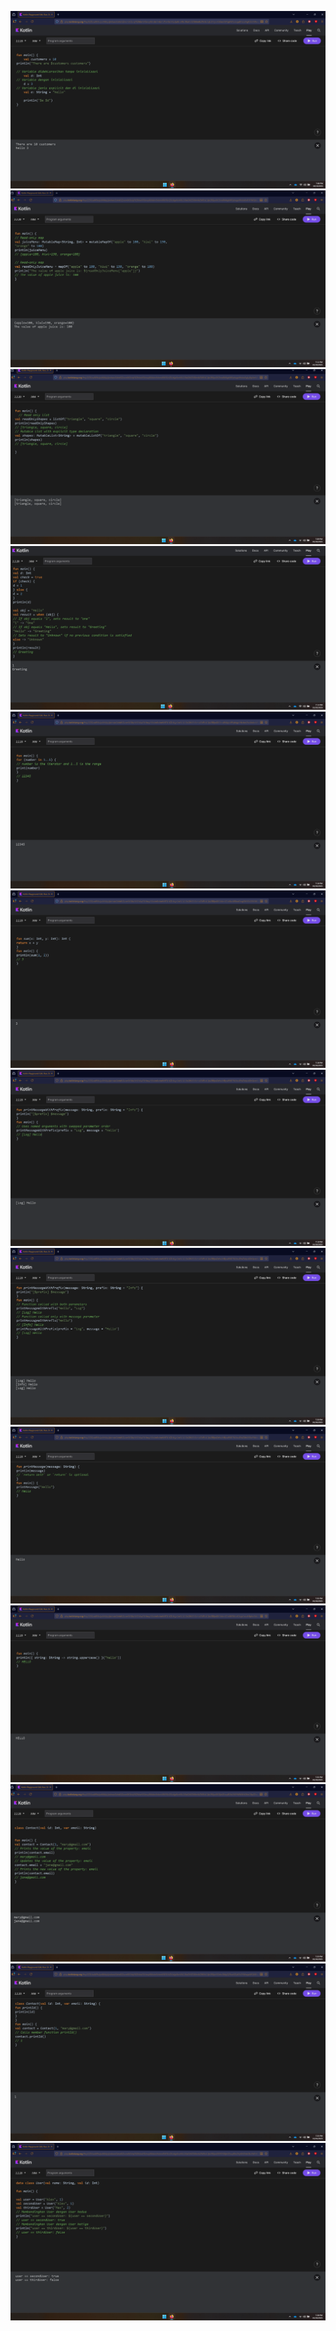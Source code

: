 ![alt text](<Screenshot 2025-10-10 190621.png>)![alt text](image.png)![alt text](<Screenshot 2025-10-10 190922.png>)![alt text](<Screenshot 2025-10-10 191500.png>)![alt text](<Screenshot 2025-10-10 191623.png>)![alt text](<Screenshot 2025-10-10 191820.png>)![alt text](<Screenshot 2025-10-10 191945.png>)![alt text](<Screenshot 2025-10-10 192039.png>)![alt text](<Screenshot 2025-10-10 192104.png>)![alt text](<Screenshot 2025-10-10 192142.png>)![alt text](<Screenshot 2025-10-10 192330.png>)![alt text](image-1.png)![alt text](<Screenshot 2025-10-10 192812.png>)